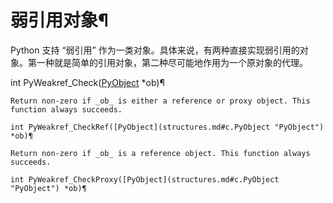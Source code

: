 # 弱引用对象¶

Python 支持 “弱引用” 作为一类对象。具体来说，有两种直接实现弱引用的对象。第一种就是简单的引用对象，第二种尽可能地作用为一个原对象的代理。

int PyWeakref_Check([PyObject](structures.md#c.PyObject "PyObject") *ob)¶  

    

~~~
Return non-zero if _ob_ is either a reference or proxy object. This function always succeeds.

int PyWeakref_CheckRef([PyObject](structures.md#c.PyObject "PyObject") *ob)¶  
~~~
    

~~~
Return non-zero if _ob_ is a reference object. This function always succeeds.

int PyWeakref_CheckProxy([PyObject](structures.md#c.PyObject "PyObject") *ob)¶  
~~~
    

~~~
